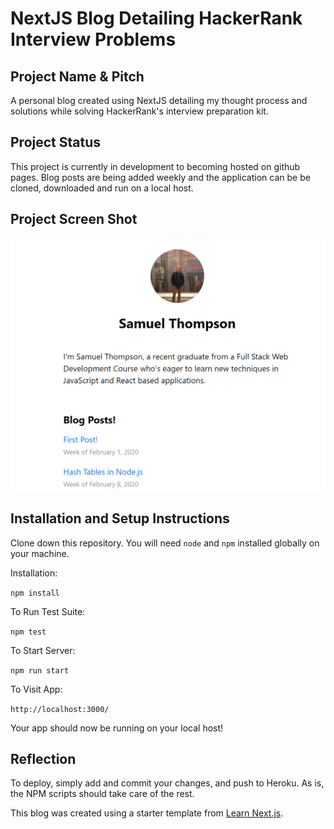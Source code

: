 # NextJS Blog Detailing HackerRank Interview Problems

## Project Name & Pitch

A personal blog created using NextJS detailing my thought process and solutions while solving HackerRank's interview preparation kit.

## Project Status

This project is currently in development to becoming hosted on github pages. Blog posts are being added weekly and the application can be be cloned, downloaded and run on a local host.

## Project Screen Shot
![Alt text](./assets/images/landingPage.png?raw=true "Home Page of Blog")

## Installation and Setup Instructions

Clone down this repository. You will need `node` and `npm` installed globally on your machine.  

Installation:

`npm install`  

To Run Test Suite:  

`npm test`  

To Start Server:

`npm run start`  

To Visit App:

`http://localhost:3000/`

Your app should now be running on your local host!

## Reflection

To deploy, simply add and commit your changes, and push to Heroku. As is, the NPM scripts should take care of the rest.


This blog was created using a starter template from [Learn Next.js](https://nextjs.org/learn).
